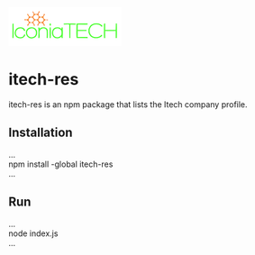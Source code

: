 ![alt text](https://github.com/Iconiatechnologies/itech-res/blob/master/images/itechlogo.png)
# itech-res  
itech-res is an npm package that lists the Itech company profile.  

## Installation  
...  
npm install -global itech-res  
...  
## Run  
...  
node index.js  
...

